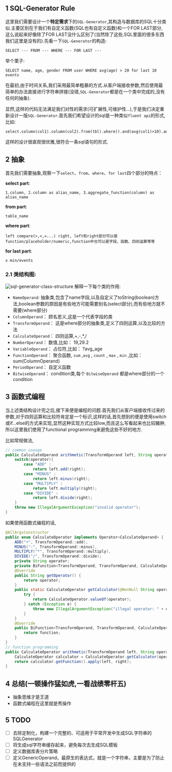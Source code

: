 ## 1 SQL-Generator Rule
这里我们需要设计一个**特定需求**下的`SQL-Generator`,其构造与数据库的SQL十分类似.主要区别在于我们有自定义函数(SQL也有自定义函数)和一个FOR LAST部分,这么说起来好像除了FOR LAST没什么区别了(当然除了这些,SQL里面的很多东西我们这里是没有的).先看一下`SQL-Generator`的构造:

    SELECT --- FROM --- WHERE --- FOR LAST ---
举个栗子: 

    SELECT name, age, gender FROM user WHERE avg(age) > 20 for last 10 events

在最初,由于时间关系,我们采用最简单粗暴的方式.从客户端接收参数,然后使用最简单的办法直接进行字符串拼接(没错,`SQL-Generator`都是在一个类中完成的,没有任何的抽象).

显然,这样的代码无法满足我们对性的需求(可扩展性,可维护性...),于是我们决定重新设计一版`SQL-Generator`.首先我们希望设计的sql是一种类似`fluent api`的形式,比如: 
    
    select.column(col1).column(col2).from(tbl).where().and(avg(col1)>10).and(col2<100).forMin(10)
这样的设计很直观很优雅,很符合一条sql语句的形式.

## 2 抽象
首先我们需要抽象,观察一下`select`、`from`、`where`、`for last`四个部分的特点：

**select part**: 
    
    1.column, 2.column as alias_name, 3.aggregate_function(column) as alias_name
**from part**: 
    
    table_name
**where part**: 
    
    left compare(>,<,=...) right, left和right部分可以是function/placeholder/numeric,function中也可以是字段、函数、四则运算等等
**for last part**: 
    
    x min/events

### 2.1 类结构图: 
![sql-generator-class-structure](images/sql-generator-class-structure.png)
解释一下每个类的作用:
* `NameOperand`: 抽象类,包含了name字段,以及自定义了toString(boolean)方法,boolean参数的原因是有些地方可能需要别名(select部分),而有些地方就不需要(where部分)
* `ColumnOperand`： 顾名思义,这是一个代表字段的类
* `TransformOperand`： 这是where部分的抽象类,定义了四则运算,以及比较的方法
* `CalculateOperand`： 四则运算,+,-,*,/ 
* `NumberOperand`： 数值,比如： 19,29.2
* `VariableOperand`： 占位符,比如： ?avg_age
* `FunctionOperand`： 聚合函数, `sum` ,`avg` , `count` , `max` , `min` ,比如： sum(ColumnOperand)
* `PeriodOperand`： 自定义函数
* `BitwiseOperand`： condition类,每个 `BitwiseOperand` 都是where部分的一个condition  


## 3 函数式编程
当上述类结构设计完之后,接下来便是编程的问题.首先我们从客户端接收传过来的参数,对于四则运算和比较符肯定是一个标识,这样的话,首先想到的便是使用switch或if...else的方式来实现,显然这种实现方式比较low,而且这么写看起来也比较臃肿,所以这里我们使用了functional programming来避免这些不好的地方.

比如常规做法,
```java
// common useage
public CalculateOperand arithmetic(TransformOperand left, String operator, TransformOperand right){
    switch(operator){
        case "ADD" :
            return left.add(right);
        case "MINUS" :
            return left.minus(right);
        case "MULTIPLY" :
            return left.multiply(right);
        case "DIVIDE" :
            return left.divide(right);
    }
    throw new IllegalArgumentException("invalid operator");
}
```
如果使用函数式编程的话,
```java
@AllArgsConstructor
public enum CalculateOperator implements Operator<CalculateOperand> {
    ADD("+", TransformOperand::add),
    MINUS("-", TransformOperand::minus),
    MULTIPLY("*", TransformOperand::multiply),
    DIVIDE("/", TransformOperand::divide);
    private String operator;
    private BiFunction<TransformOperand, TransformOperand, CalculateOperand> function;
    @Override
    public String getOperator() {
        return operator;
    }
    public static CalculateOperator getCalculator(@NonNull String operator) {
        try {
            return CalculateOperator.valueOf(operator);
        } catch (Exception e) {
            throw new IllegalArgumentException("illegal operator: " + operator);
        }
    }
    @Override
    public BiFunction<TransformOperand, TransformOperand, CalculateOperand> getFunction() {
        return function;
    }
}
// function programming
public CalculateOperator arithmetic(TransformOperand left, String operator, TransformOperand right){
    CalculateOperator calculator = CalculateOperator.getCalculator(operator);
    return calculator.getFunction().apply(left, right);
}
```

## 4 总结(一顿操作猛如虎,一看战绩零杆五)
* 抽象思维才是王道
* 函数式编程在这里就是秀操作

## 5 TODO
- [ ] 去除定制化，构建一个完整的、可适用于平常开发中生成SQL字符串的SQLGenerator
- [ ] 将生成sql字符串缓存起来，避免每次去生成SQL模板
- [ ] 定义数据库表分片策略
- [ ] 定义GenericOperand，最原生的表达式，就是一个字符串，主要是为了防止在未支持一些语法之前而提供的